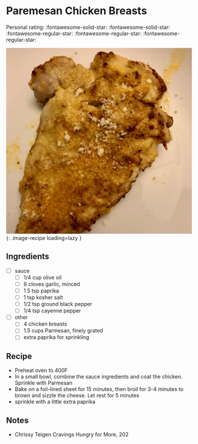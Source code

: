 <!-- Do not modify sections with "AUTO-*". They are updated by make.py -->

# Paremesan Chicken Breasts

<!-- rating=2; (User can specify rating on scale of 1-5) -->
<!-- AUTO-UserRating -->
Personal rating: :fontawesome-solid-star: :fontawesome-solid-star: :fontawesome-regular-star: :fontawesome-regular-star: :fontawesome-regular-star:
<!-- /AUTO-UserRating -->

<!-- AUTO-Image -->
![paremesan_chicken_breasts.jpeg](./paremesan_chicken_breasts.jpeg){: .image-recipe loading=lazy }
<!-- /AUTO-Image -->

## Ingredients

* [ ] sauce
    * [ ] 1/4 cup olive oil
    * [ ] 6 cloves garlic, minced
    * [ ] 1.5 tsp paprika
    * [ ] 1 tsp kosher salt
    * [ ] 1/2 tsp ground black pepper
    * [ ] 1/4 tsp cayenne pepper
* [ ] other
    * [ ] 4 chicken breasts
    * [ ] 1.5 cups Parmesan, finely grated
    * [ ] extra paprika for sprinkling

## Recipe

* Preheat oven to 400F
* In a small bowl, combine the sauce ingredients and coat the chicken. Sprinkle with Parmesan
* Bake on a foil-lined sheet for 15 minutes, then broil for 3-4 minutes to brown and sizzle the cheese. Let rest for 5 minutes
* sprinkle with a little extra paprika

## Notes

* Chrissy Teigen Cravings Hungry for More, 202
